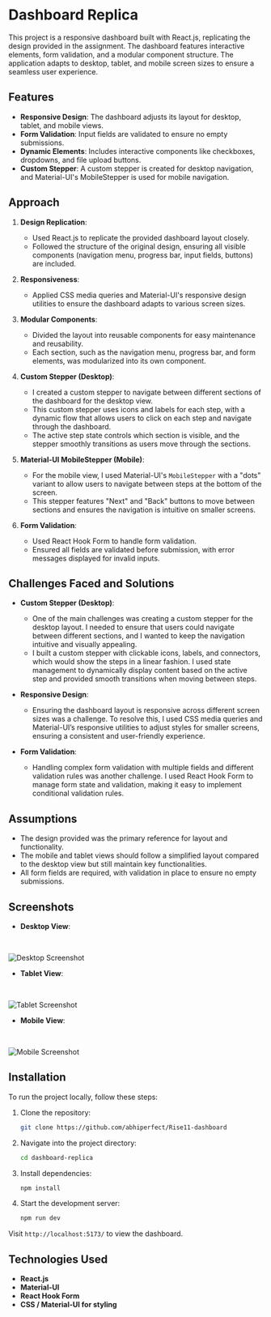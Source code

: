 # Dashboard Replica

This project is a responsive dashboard built with React.js, replicating the design provided in the assignment. The dashboard features interactive elements, form validation, and a modular component structure. The application adapts to desktop, tablet, and mobile screen sizes to ensure a seamless user experience.

## Features

- **Responsive Design**: The dashboard adjusts its layout for desktop, tablet, and mobile views.
- **Form Validation**: Input fields are validated to ensure no empty submissions.
- **Dynamic Elements**: Includes interactive components like checkboxes, dropdowns, and file upload buttons.
- **Custom Stepper**: A custom stepper is created for desktop navigation, and Material-UI's MobileStepper is used for mobile navigation.

## Approach

1. **Design Replication**: 
   - Used React.js to replicate the provided dashboard layout closely.
   - Followed the structure of the original design, ensuring all visible components (navigation menu, progress bar, input fields, buttons) are included.
  
2. **Responsiveness**:
   - Applied CSS media queries and Material-UI's responsive design utilities to ensure the dashboard adapts to various screen sizes.
   
3. **Modular Components**:
   - Divided the layout into reusable components for easy maintenance and reusability.
   - Each section, such as the navigation menu, progress bar, and form elements, was modularized into its own component.

4. **Custom Stepper (Desktop)**:
   - I created a custom stepper to navigate between different sections of the dashboard for the desktop view. 
   - This custom stepper uses icons and labels for each step, with a dynamic flow that allows users to click on each step and navigate through the dashboard.
   - The active step state controls which section is visible, and the stepper smoothly transitions as users move through the sections.

5. **Material-UI MobileStepper (Mobile)**:
   - For the mobile view, I used Material-UI's `MobileStepper` with a "dots" variant to allow users to navigate between steps at the bottom of the screen.
   - This stepper features "Next" and "Back" buttons to move between sections and ensures the navigation is intuitive on smaller screens.

6. **Form Validation**:
   - Used React Hook Form to handle form validation.
   - Ensured all fields are validated before submission, with error messages displayed for invalid inputs.

## Challenges Faced and Solutions

- **Custom Stepper (Desktop)**:
  - One of the main challenges was creating a custom stepper for the desktop layout. I needed to ensure that users could navigate between different sections, and I wanted to keep the navigation intuitive and visually appealing.
  - I built a custom stepper with clickable icons, labels, and connectors, which would show the steps in a linear fashion. I used state management to dynamically display content based on the active step and provided smooth transitions when moving between steps.

- **Responsive Design**:
  - Ensuring the dashboard layout is responsive across different screen sizes was a challenge. To resolve this, I used CSS media queries and Material-UI’s responsive utilities to adjust styles for smaller screens, ensuring a consistent and user-friendly experience.

- **Form Validation**:
  - Handling complex form validation with multiple fields and different validation rules was another challenge. I used React Hook Form to manage form state and validation, making it easy to implement conditional validation rules.

## Assumptions

- The design provided was the primary reference for layout and functionality.
- The mobile and tablet views should follow a simplified layout compared to the desktop view but still maintain key functionalities.
- All form fields are required, with validation in place to ensure no empty submissions.

## Screenshots

- **Desktop View**: 
<br/>

![Desktop Screenshot](public/desktop.png)
- **Tablet View**: 
<br/>

![Tablet Screenshot](public/tablet.png)
- **Mobile View**: 
<br/>

![Mobile Screenshot](public/mobile.png)

## Installation

To run the project locally, follow these steps:

1. Clone the repository:

   ```bash
   git clone https://github.com/abhiperfect/Rise11-dashboard
   ```

2. Navigate into the project directory:

   ```bash
   cd dashboard-replica
   ```

3. Install dependencies:

   ```bash
   npm install
   ```

4. Start the development server:

   ```bash
   npm run dev
   ```

Visit `http://localhost:5173/` to view the dashboard.

## Technologies Used

- **React.js**
- **Material-UI**
- **React Hook Form**
- **CSS / Material-UI for styling**
